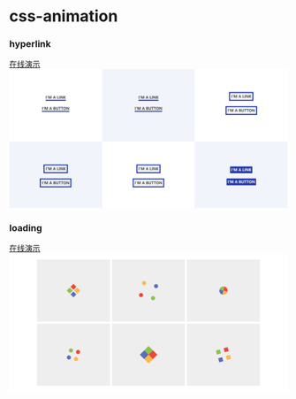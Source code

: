 # css-animation 
### hyperlink
[在线演示](https://dorrri.github.io/css-animation/animation/hyperlink/hyperlink.html)
![hyperlink效果预览](https://github.com/dorrri/css-animation/blob/master/img/hyperlink.png)
### loading
[在线演示](https://dorrri.github.io/css-animation/animation/loading/loading.html)
![loading效果预览](https://github.com/dorrri/css-animation/blob/master/img/loading.png)
